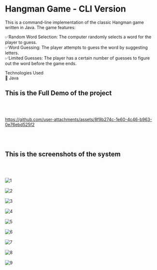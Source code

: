 <h1>Hangman Game - CLI Version</h1>

This is a command-line implementation of the classic Hangman game written in Java. The game features:

✅Random Word Selection: The computer randomly selects a word for the player to guess.<br>
✅Word Guessing: The player attempts to guess the word by suggesting letters.<br>
✅Limited Guesses: The player has a certain number of guesses to figure out the word before the game ends.<br>


Technologies Used<br>
🔹 Java<br>



<h2>This is the Full Demo of the project</h2><br><br>

https://github.com/user-attachments/assets/8f9b274c-1e60-4c46-b963-0e76ebd525f2



<br><br>
<h2>This is the screenshots of the system</h2><br><br>

![1](https://github.com/kusha2000/Hangman-CLI/assets/127003267/3dffe253-5253-43e7-89d4-dac64be1b09b)<br><br>
![2](https://github.com/kusha2000/Hangman-CLI/assets/127003267/8a923535-af9f-41a2-9913-9ca560225eeb)<br><br>
![3](https://github.com/kusha2000/Hangman-CLI/assets/127003267/fd4834cb-2e9d-4373-be87-b4fb8e8479f4)<br><br>
![4](https://github.com/kusha2000/Hangman-CLI/assets/127003267/b5825aec-bed8-44b7-8665-e081b9f67f62)<br><br>
![5](https://github.com/kusha2000/Hangman-CLI/assets/127003267/3cf5dd4b-e38a-40a2-b0cf-4f03cacab559)<br><br>
![6](https://github.com/kusha2000/Hangman-CLI/assets/127003267/1302f26b-65c3-4236-bdf6-fdea3ef1fccb)<br><br>
![7](https://github.com/kusha2000/Hangman-CLI/assets/127003267/2bee3e25-c17c-43bd-a38f-9fec6d7416bc)<br><br>
![8](https://github.com/kusha2000/Hangman-CLI/assets/127003267/99315db3-b976-4436-be2e-978a1a2ac6c6)<br><br>
![9](https://github.com/kusha2000/Hangman-CLI/assets/127003267/3eaa3ac8-3231-43dc-9b9e-eaa383a54ae6)<br><br>
